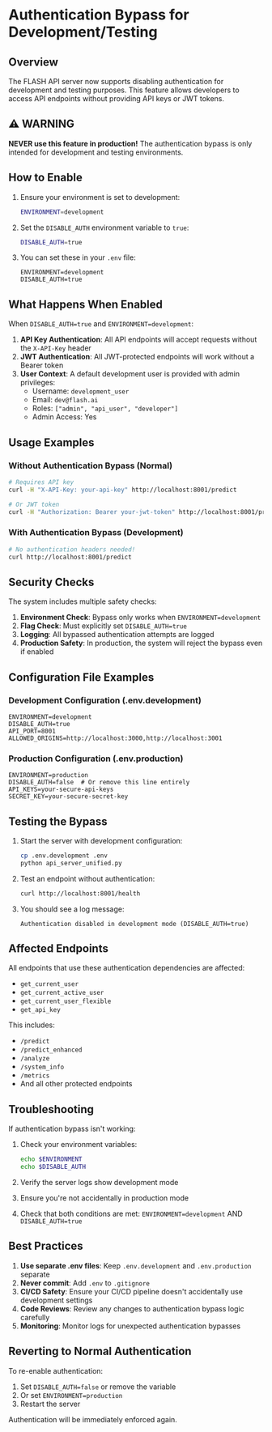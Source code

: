 # Authentication Bypass for Development/Testing

## Overview

The FLASH API server now supports disabling authentication for development and testing purposes. This feature allows developers to access API endpoints without providing API keys or JWT tokens.

## ⚠️ WARNING

**NEVER use this feature in production!** The authentication bypass is only intended for development and testing environments.

## How to Enable

1. Ensure your environment is set to development:
   ```bash
   ENVIRONMENT=development
   ```

2. Set the `DISABLE_AUTH` environment variable to `true`:
   ```bash
   DISABLE_AUTH=true
   ```

3. You can set these in your `.env` file:
   ```env
   ENVIRONMENT=development
   DISABLE_AUTH=true
   ```

## What Happens When Enabled

When `DISABLE_AUTH=true` and `ENVIRONMENT=development`:

1. **API Key Authentication**: All API endpoints will accept requests without the `X-API-Key` header
2. **JWT Authentication**: All JWT-protected endpoints will work without a Bearer token
3. **User Context**: A default development user is provided with admin privileges:
   - Username: `development_user`
   - Email: `dev@flash.ai`
   - Roles: `["admin", "api_user", "developer"]`
   - Admin Access: Yes

## Usage Examples

### Without Authentication Bypass (Normal)
```bash
# Requires API key
curl -H "X-API-Key: your-api-key" http://localhost:8001/predict

# Or JWT token
curl -H "Authorization: Bearer your-jwt-token" http://localhost:8001/predict
```

### With Authentication Bypass (Development)
```bash
# No authentication headers needed!
curl http://localhost:8001/predict
```

## Security Checks

The system includes multiple safety checks:

1. **Environment Check**: Bypass only works when `ENVIRONMENT=development`
2. **Flag Check**: Must explicitly set `DISABLE_AUTH=true`
3. **Logging**: All bypassed authentication attempts are logged
4. **Production Safety**: In production, the system will reject the bypass even if enabled

## Configuration File Examples

### Development Configuration (.env.development)
```env
ENVIRONMENT=development
DISABLE_AUTH=true
API_PORT=8001
ALLOWED_ORIGINS=http://localhost:3000,http://localhost:3001
```

### Production Configuration (.env.production)
```env
ENVIRONMENT=production
DISABLE_AUTH=false  # Or remove this line entirely
API_KEYS=your-secure-api-keys
SECRET_KEY=your-secure-secret-key
```

## Testing the Bypass

1. Start the server with development configuration:
   ```bash
   cp .env.development .env
   python api_server_unified.py
   ```

2. Test an endpoint without authentication:
   ```bash
   curl http://localhost:8001/health
   ```

3. You should see a log message:
   ```
   Authentication disabled in development mode (DISABLE_AUTH=true)
   ```

## Affected Endpoints

All endpoints that use these authentication dependencies are affected:
- `get_current_user`
- `get_current_active_user`
- `get_current_user_flexible`
- `get_api_key`

This includes:
- `/predict`
- `/predict_enhanced`
- `/analyze`
- `/system_info`
- `/metrics`
- And all other protected endpoints

## Troubleshooting

If authentication bypass isn't working:

1. Check your environment variables:
   ```bash
   echo $ENVIRONMENT
   echo $DISABLE_AUTH
   ```

2. Verify the server logs show development mode
3. Ensure you're not accidentally in production mode
4. Check that both conditions are met: `ENVIRONMENT=development` AND `DISABLE_AUTH=true`

## Best Practices

1. **Use separate .env files**: Keep `.env.development` and `.env.production` separate
2. **Never commit**: Add `.env` to `.gitignore`
3. **CI/CD Safety**: Ensure your CI/CD pipeline doesn't accidentally use development settings
4. **Code Reviews**: Review any changes to authentication bypass logic carefully
5. **Monitoring**: Monitor logs for unexpected authentication bypasses

## Reverting to Normal Authentication

To re-enable authentication:

1. Set `DISABLE_AUTH=false` or remove the variable
2. Or set `ENVIRONMENT=production`
3. Restart the server

Authentication will be immediately enforced again.
